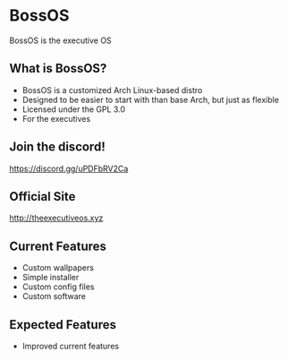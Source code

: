 # BossOS
BossOS is the executive OS

## What is BossOS?
- BossOS is a customized Arch Linux-based distro
- Designed to be easier to start with than base Arch, but just as flexible
- Licensed under the GPL 3.0
- For the executives

## Join the discord!
https://discord.gg/uPDFbRV2Ca

## Official Site
http://theexecutiveos.xyz

## Current Features
- Custom wallpapers  
- Simple installer  
- Custom config files  
- Custom software  

## Expected Features
- Improved current features
